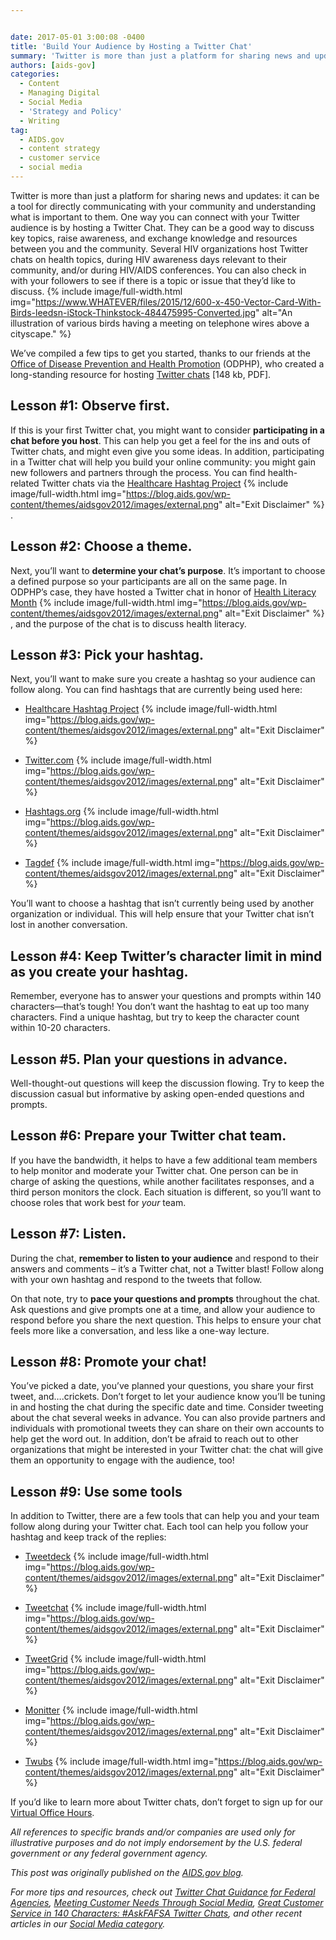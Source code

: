 ```yaml
---


date: 2017-05-01 3:00:08 -0400
title: 'Build Your Audience by Hosting a Twitter Chat'
summary: 'Twitter is more than just a platform for sharing news and updates\: it can be a tool for directly communicating with your community and understanding what is important to them. One way you can connect with your Twitter audience is by hosting a Twitter Chat. They can be a good way to discuss key topics,'
authors: [aids-gov]
categories:
  - Content
  - Managing Digital
  - Social Media
  - 'Strategy and Policy'
  - Writing
tag:
  - AIDS.gov
  - content strategy
  - customer service
  - social media
---
```


Twitter is more than just a platform for sharing news and updates: it can be a tool for directly communicating with your community and understanding what is important to them. One way you can connect with your Twitter audience is by hosting a Twitter Chat. They can be a good way to discuss key topics, raise awareness, and exchange knowledge and resources between you and the community. Several HIV organizations host Twitter chats on health topics, during HIV awareness days relevant to their community, and/or during HIV/AIDS conferences. You can also check in with your followers to see if there is a topic or issue that they’d like to discuss. 
{% include image/full-width.html img="https://www.WHATEVER/files/2015/12/600-x-450-Vector-Card-With-Birds-leedsn-iStock-Thinkstock-484475995-Converted.jpg" alt="An illustration of various birds having a meeting on telephone wires above a cityscape." %} 

We’ve compiled a few tips to get you started, thanks to our friends at the [Office of Disease Prevention and Health Promotion](https://www.health.gov/) (ODPHP), who created a long-standing resource for hosting [Twitter chats](https://www.health.gov/healthliteracyonline/2010/Twitter_Chat_Guide.pdf) [148 kb, PDF].

## Lesson #1: Observe first.

If this is your first Twitter chat, you might want to consider **participating in a chat before you host**. This can help you get a feel for the ins and outs of Twitter chats, and might even give you some ideas. In addition, participating in a Twitter chat will help you build your online community: you might gain new followers and partners through the process. You can find health-related Twitter chats via the [Healthcare Hashtag Project](https://www.symplur.com/healthcare-hashtags/) {% include image/full-width.html img="https://blog.aids.gov/wp-content/themes/aidsgov2012/images/external.png" alt="Exit Disclaimer" %}
.

## Lesson #2: Choose a theme.

Next, you’ll want to **determine your chat’s  purpose**. It’s  important to choose a defined purpose so your participants are all on the same page. In ODPHP’s  case, they have hosted a Twitter chat in honor of [Health Literacy Month](http://www.healthliteracymonth.org/) {% include image/full-width.html img="https://blog.aids.gov/wp-content/themes/aidsgov2012/images/external.png" alt="Exit Disclaimer" %}
, and the purpose of the chat is to discuss health literacy.

## Lesson #3: Pick your hashtag.

Next, you’ll want to make sure you create a hashtag so your audience can follow along. You can find hashtags that are currently being used here:

  * [Healthcare Hashtag Project](https://www.symplur.com/healthcare-hashtags/) {% include image/full-width.html img="https://blog.aids.gov/wp-content/themes/aidsgov2012/images/external.png" alt="Exit Disclaimer" %}

  * [Twitter.com](https://twitter.com/) {% include image/full-width.html img="https://blog.aids.gov/wp-content/themes/aidsgov2012/images/external.png" alt="Exit Disclaimer" %}

  * [Hashtags.org](https://www.hashtags.org/) {% include image/full-width.html img="https://blog.aids.gov/wp-content/themes/aidsgov2012/images/external.png" alt="Exit Disclaimer" %}

  * [Tagdef](https://tagdef.com/) {% include image/full-width.html img="https://blog.aids.gov/wp-content/themes/aidsgov2012/images/external.png" alt="Exit Disclaimer" %}


You’ll want to choose a hashtag that isn’t currently being used by another organization or individual. This will help ensure that your Twitter chat isn’t lost in another conversation.

## Lesson #4: Keep Twitter’s  character limit in mind as you create your hashtag.

Remember, everyone has to answer your questions and prompts within 140 characters—that’s  tough! You don’t want the hashtag to eat up too many characters. Find a unique hashtag, but try to keep the character count within 10-20 characters.

## Lesson #5. Plan your questions in advance.

Well-thought-out questions will keep the discussion flowing. Try to keep the discussion casual but informative by asking open-ended questions and prompts.

## Lesson #6: Prepare your Twitter chat team.

If you have the bandwidth, it helps to have a few additional team members to help monitor and moderate your Twitter chat. One person can be in charge of asking the questions, while another facilitates responses, and a third person monitors the clock. Each situation is different, so you’ll want to choose roles that work best for _your_ team.

## Lesson #7: Listen.

During the chat, **remember to listen to your audience** and respond to their answers and comments – it’s  a Twitter chat, not a Twitter blast! Follow along with your own hashtag and respond to the tweets that follow.

On that note, try to **pace your questions and prompts** throughout the chat. Ask questions and give prompts one at a time, and allow your audience to respond before you share the next question. This helps to ensure your chat feels more like a conversation, and less like a one-way lecture.

## Lesson #8: Promote your chat!

You’ve picked a date, you’ve planned your questions, you share your first tweet, and….crickets. Don’t forget to let your audience know you’ll be tuning in and hosting the chat during the specific date and time. Consider tweeting about the chat several weeks in advance. You can also provide partners and individuals with promotional tweets they can share on their own accounts to help get the word out. In addition, don’t be afraid to reach out to other organizations that might be interested in your Twitter chat: the chat will give them an opportunity to engage with the audience, too!

## Lesson #9: Use some tools

In addition to Twitter, there are a few tools that can help you and your team follow along during your Twitter chat. Each tool can help you follow your hashtag and keep track of the replies:

  * [Tweetdeck](https://tweetdeck.twitter.com/) {% include image/full-width.html img="https://blog.aids.gov/wp-content/themes/aidsgov2012/images/external.png" alt="Exit Disclaimer" %}

  * [Tweetchat](http://www.tweetchat.com/) {% include image/full-width.html img="https://blog.aids.gov/wp-content/themes/aidsgov2012/images/external.png" alt="Exit Disclaimer" %}

  * [TweetGrid](http://www.tweetgrid.com/) {% include image/full-width.html img="https://blog.aids.gov/wp-content/themes/aidsgov2012/images/external.png" alt="Exit Disclaimer" %}

  * [Monitter](http://www.monitter.com/) {% include image/full-width.html img="https://blog.aids.gov/wp-content/themes/aidsgov2012/images/external.png" alt="Exit Disclaimer" %}

  * [Twubs](http://twubs.com/) {% include image/full-width.html img="https://blog.aids.gov/wp-content/themes/aidsgov2012/images/external.png" alt="Exit Disclaimer" %}


If you’d like to learn more about Twitter chats, don’t forget to sign up for our [Virtual Office Hours](https://www.aids.gov/using-new-media/tools/office-hours/).

_All references to specific brands and/or companies are used only for illustrative purposes and do not imply endorsement by the U.S. federal government or any federal government agency._

_This post was originally published on the [AIDS.gov blog](https://blog.aids.gov/)._

_For more tips and resources, check out [Twitter Chat Guidance for Federal Agencies](https://www.WHATEVER/2013/10/16/twitter-chats-for-federal-agencies/), [Meeting Customer Needs Through Social Media](https://www.WHATEVER/2015/04/24/meeting-customer-needs-through-social-media/), [Great Customer Service in 140 Characters: #AskFAFSA Twitter Chats](https://www.WHATEVER/2015/01/05/great-customer-service-in-140-characters-askfafsa-twitter-chats/), and other recent articles in our [Social Media category](https://www.WHATEVER/category/socialmedia/)._